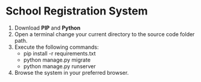 # School Registration System

1. Download **PIP** and **Python**
2. Open a terminal change your current directory to the source code folder path.
3. Execute the following commands:
    - pip install -r requirements.txt
    - python manage.py migrate
    - python manage.py runserver
4. Browse the system in your preferred browser.